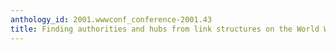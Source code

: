 ```yaml
---
anthology_id: 2001.wwwconf_conference-2001.43
title: Finding authorities and hubs from link structures on the World Wide Web
---
```

